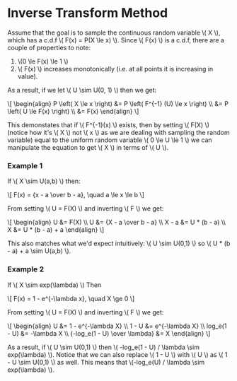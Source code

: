 # Inverse Transform Method

Assume that the goal is to sample the continuous random variable \\( X \\), which has a c.d.f \\( F(x) = P(X \\le x) \\). Since \\( F(x) \\) is a c.d.f, there are a couple of properties to note:

1. \\(0 \\le F(x) \\le 1 \\)
2. \\( F(x) \\) increases monotonically (i.e. at all points it is increasing in value).

As a result, if we let \\( U \\sim U(0, 1) \\) then we get:

\\[
\\begin{align}
P \\left( X \\le x \\right) &= P \\left( F^{-1} (U) \\le x \\right) \\\\
                            &= P \\left( U \\le F(x) \\right) \\\\
                            &= F(x)
\\end{align}
\\]

This demonstates that if \\( F^{-1}(x) \\) exists, then by setting \\( F(X) \\) (notice how it's \\( X \\) not \\( x \\) as we are dealing with sampling the random variable) equal to the uniform random variable \\( 0 \\le U \\le 1 \\) we can manipulate the equation to get \\( X \\) in terms of \\( U \\).

### Example 1

If \\( X \\sim U(a,b) \\) then:

\\[
F(x) = {x - a \\over b - a}, \\quad a \\le x \\le b
\\]

From setting \\( U = F(X) \\) and inverting \\( F \\) we get:

\\[
\\begin{align}
U &= F(X) \\\\
U &= {X - a \\over b - a} \\\\
X - a &= U * (b - a) \\\\
X &= U * (b - a) + a
\\end{align}
\\]

This also matches what we'd expect intuitively: \\( U \\sim U(0,1) \\) so \\( U * (b - a) + a \\sim U(a,b) \\).

### Example 2

If \\( X \\sim exp(\\lambda) \\) Then

\\[
F(x) = 1 - e^{-\\lambda x}, \\quad X \\ge 0
\\]

From setting \\( U = F(X) \\) and inverting \\( F \\) we get:

\\[
\\begin{align}
U &= 1 - e^{-\\lambda X} \\\\
1 - U &= e^{-\\lambda X} \\\\
log_e(1 - U) &= -\\lambda X \\\\
{-log_e(1 - U) \\over \\lambda} &= X
\\end{align}
\\]

As a result, if \\( U \\sim U(0,1) \\) then \\( -log_e(1 - U) / \\lambda \\sim exp(\\lambda) \\). Notice that we can also replace \\( 1 - U \\) with \\( U \\) as \\( 1 - U \\sim U(0,1) \\) as well. This means that \\(-log_e(U) / \\lambda \\sim exp(\\lambda) \\).

